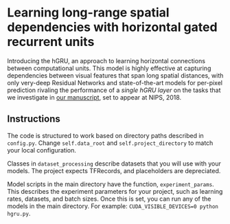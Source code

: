 # Learning long-range spatial dependencies with horizontal gated recurrent units

Introducing the hGRU, an approach to learning horizontal connections between computational units. This model is highly effective at capturing dependencies between visual features that span long spatial distances, with only very-deep Residual Networks and state-of-the-art models for per-pixel prediction rivaling the performance of a *single hGRU layer* on the tasks that we investigate in [our manuscript](https://arxiv.org/abs/1805.08315), set to appear at NIPS, 2018.

## Instructions
The code is structured to work based on directory paths described in `config.py`. Change `self.data_root` and `self.project_directory` to match your local configuration.

Classes in `dataset_processing` describe datasets that you will use with your models. The project expects TFRecords, and placeholders are depreciated.

Model scripts in the main directory have the function, `experiment_params`. This describes the experiment parameters for your project, such as learning rates, datasets, and batch sizes. Once this is set, you can run any of the models in the main directory. For example: `CUDA_VISIBLE_DEVICES=0 python hgru.py`.